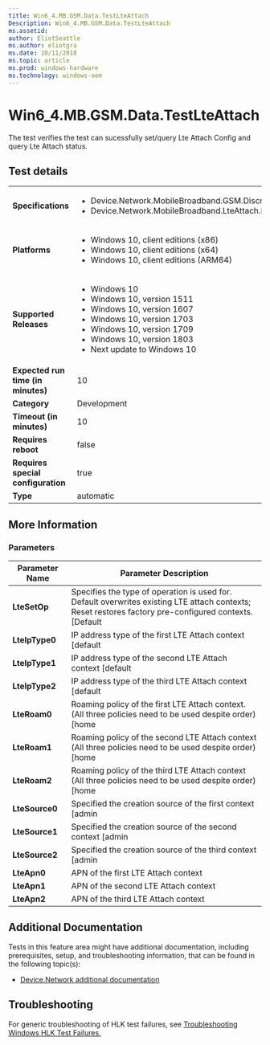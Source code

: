 ```yaml
---
title: Win6_4.MB.GSM.Data.TestLteAttach
Description: Win6_4.MB.GSM.Data.TestLteAttach
ms.assetid: 
author: EliotSeattle
ms.author: eliotgra
ms.date: 10/11/2018
ms.topic: article
ms.prod: windows-hardware
ms.technology: windows-oem
---
```


# Win6_4.MB.GSM.Data.TestLteAttach

The test verifies the test can sucessfully set/query Lte Attach Config and query Lte Attach status.

## Test details
|||
|---|---|
| **Specifications**  | <ul><li>Device.Network.MobileBroadband.GSM.Discretional</li><li>Device.Network.MobileBroadband.LteAttach.Discretional</li></ul> |  
| **Platforms**   | <ul><li>Windows 10, client editions (x86)</li><li>Windows 10, client editions (x64)</li><li>Windows 10, client editions (ARM64)</li></ul> |
| **Supported Releases** | <ul><li>Windows 10</li><li>Windows 10, version 1511</li><li>Windows 10, version 1607</li><li>Windows 10, version 1703</li><li>Windows 10, version 1709</li><li>Windows 10, version 1803</li><li>Next update to Windows 10</li></ul> |
|**Expected run time (in minutes)**| 10 |
|**Category**| Development |
|**Timeout (in minutes)**| 10 |
|**Requires reboot**| false |
|**Requires special configuration**| true |
|**Type**| automatic |

## More Information
### Parameters
| Parameter Name | Parameter Description |
| --- | --- |
| **LteSetOp** | Specifies the type of operation is used for. Default overwrites existing LTE attach contexts; Reset restores factory pre-configured contexts. [Default|Reset] |
| **LteIpType0** | IP address type of the first LTE Attach context [default|v4|v6|v4v6] |
| **LteIpType1** | IP address type of the second LTE Attach context [default|v4|v6|v4v6] |
| **LteIpType2** | IP address type of the third LTE Attach context [default|v4|v6|v4v6] |
| **LteRoam0** | Roaming policy of the first LTE Attach context. (All three policies need to be used despite order) [home|partner|nonpartner] |
| **LteRoam1** | Roaming policy of the second LTE Attach context (All three policies need to be used despite order) [home|partner|nonpartner] |
| **LteRoam2** | Roaming policy of the third LTE Attach context (All three policies need to be used despite order) [home|partner|nonpartner] |
| **LteSource0** | Specified the creation source of the first context [admin|user|operator|modem|device] |
| **LteSource1** | Specified the creation source of the second context [admin|user|operator|modem|device] |
| **LteSource2** | Specified the creation source of the third context [admin|user|operator|modem|device] |
| **LteApn0** | APN of the first LTE Attach context |
| **LteApn1** | APN of the second LTE Attach context |
| **LteApn2** | APN of the third LTE Attach context |



## Additional Documentation
Tests in this feature area might have additional documentation, including prerequisites, setup, and troubleshooting information, that can be found in the following topic(s): <ul><li>[Device.Network additional documentation](https:\//docs.microsoft.com/en-us/windows-hardware/test/hlk/testref/device-network-additional-documentation.md)</li></ul>

## Troubleshooting
For generic troubleshooting of HLK test failures, see [Troubleshooting Windows HLK Test Failures.](https://docs.microsoft.com/en-us/windows-hardware/HLK/troubleshooting.html)